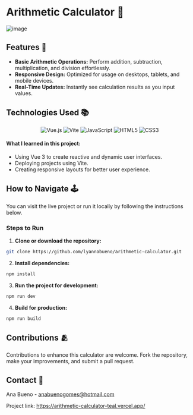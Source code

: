 # Arithmetic Calculator 🧮

![image](https://github.com/user-attachments/assets/783d588e-9fe4-4baa-bbaa-172694c8f6da)

## Features 🌟
- **Basic Arithmetic Operations:** Perform addition, subtraction, multiplication, and division effortlessly.
- **Responsive Design:** Optimized for usage on desktops, tablets, and mobile devices.
- **Real-Time Updates:** Instantly see calculation results as you input values.

## Technologies Used 📚

<p align="center">
  <img src="https://img.shields.io/badge/vue.js-%234FC08D.svg?style=for-the-badge&logo=vue.js&logoColor=white" alt="Vue.js">
  <img src="https://img.shields.io/badge/vite-%23646CFF.svg?style=for-the-badge&logo=vite&logoColor=white" alt="Vite">
  <img src="https://img.shields.io/badge/javascript-%23F7DF1E.svg?style=for-the-badge&logo=javascript&logoColor=black" alt="JavaScript">
  <img src="https://img.shields.io/badge/html5-%23E34F26.svg?style=for-the-badge&logo=html5&logoColor=white" alt="HTML5">
  <img src="https://img.shields.io/badge/css3-%231572B6.svg?style=for-the-badge&logo=css3&logoColor=white" alt="CSS3">
</p>

#### What I learned in this project:
- Using Vue 3 to create reactive and dynamic user interfaces.
- Deploying projects using Vite.
- Creating responsive layouts for better user experience.

## How to Navigate 🕹️

You can visit the live project or run it locally by following the instructions below.

### Steps to Run

1. **Clone or download the repository:**

```bash
git clone https://github.com/lyannabueno/arithmetic-calculator.git
```

2. **Install dependencies:**

```bash
npm install
```

3. **Run the project for development:**

```bash
npm run dev
```

4. **Build for production:**

```bash
npm run build
```

## Contributions 🫂

Contributions to enhance this calculator are welcome. Fork the repository, make your improvements, and submit a pull request.

## Contact 📩

Ana Bueno - anabuenogomes@hotmail.com

Project link: https://arithmetic-calculator-teal.vercel.app/
